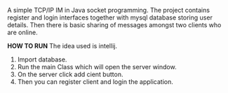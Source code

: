 A simple TCP/IP IM in Java socket programming. The project contains register and login interfaces together with mysql database storing user details.
Then there is basic sharing of messages amongst two clients who are online.

**HOW TO RUN**
The idea used is intellij.
1. Import database.
2. Run the main Class which will open the server window.
3. On the server click add cient button.
4. Then you can register client and login the application.
